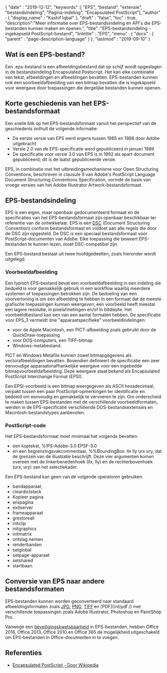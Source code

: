 {
  "date" : "2019-12-12",
  "keywords" :[ "EPS", "bestand", "extensie", "bestandsindeling", "Pagina-indeling", "Encapsulated PostScript"],
  "author" : {
    "display_name" : "Kashif Iqbal"
},
  "draft" : "false",
  "toc" : true,
  "description":"Meer informatie over EPS-bestandsindeling en API's die EPS-bestanden kunnen maken en openen.",
  "title" :"EPS-bestandsindeling - ingekapseld PostScript-bestand",
  "linktitle" : "EPS",
  "menu" : {
    "docs" : {
      "parent" : "page-description-language"
}
},
  "lastmod" : "2019-09-10"
}

## Wat is een EPS-bestand?

Een .eps-bestand is een afbeeldingsbestand dat op schijf wordt opgeslagen in de bestandsindeling Encapsulated Postscript. Het kan elke combinatie van tekst, afbeeldingen en afbeeldingen bevatten. EPS-bestanden kunnen ook een voorbeeldafbeelding van een bitmap bevatten die is ingekapseld voor weergave door toepassingen die dergelijke bestanden kunnen openen.

## Korte geschiedenis van het EPS-bestandsformaat

Een snelle blik op het EPS-bestandsformaat vanuit het perspectief van de geschiedenis onthult de volgende informatie:

* De eerste versie van EPS werd ergens tussen 1985 en 1988 door Adobe uitgebracht
* Versie 2.0 van de EPS-specificatie werd gepubliceerd in januari 1989
* De specificatie voor versie 3.0 van EPS is in 1992 als apart document gepubliceerd; dit is de laatst gepubliceerde versie.

EPS, in combinatie met het uitbreidingsmechanisme voor Open Structuring Conventions, beschreven in clausule 9 van Adobe's PostScript Language Document Structuring Conventions Specification, vormde de basis van vroege versies van het Adobe Illustrator Artwork-bestandsformaat.

## EPS-bestandsindeling

EPS is een eigen, maar openbaar gedocumenteerd formaat en de specificaties van het EPS-bestandsformaat zijn openbaar beschikbaar ter referentie van de ontwikkelaar. EPS is een [DSC](https://en.wikipedia.org/wiki/Document_Structuring_Conventions) (Document Structuring Convention) conform bestandsformaat en voldoet aan alle regels die door de DSC zijn opgesteld. De DSC is een speciaal bestandsformaat voor PostScript-documenten van Adobe. Elke toepassing die beweert EPS-bestanden te kunnen lezen, moet DSC-compatibel zijn.

Een EPS-bestand bestaat uit twee hoofdgedeelten, zoals hieronder wordt uitgelegd.

### Voorbeeldafbeelding ###

Een typisch EPS-bestand bevat een voorbeeldafbeelding in een indeling die bedoeld is voor gemakkelijk gebruik in een workflow waarbij meerdere systemen of toepassingen betrokken zijn. De bedoeling van een voorvertoning is om een afbeelding te hebben in een formaat dat de meeste grafische toepassingen kunnen weergeven; een voorbeeld heeft meestal een lagere resolutie, in pixelafmetingen en/of in bitdiepte. Het voorbeeldbestand kan een van een aantal formaten hebben. De specificatie voor EPS_3 vermeldt drie "apparaatspecifieke" voorbeeldindelingen:

* voor de Apple Macintosh, een PICT-afbeelding zoals gebruikt door de QuickDraw-toepassing
* voor DOS-computers, een TIFF-bitmap
* Windows-metabestand.

PICT en Windows Metafile kunnen zowel bitmapgegevens als vectorafbeeldingen bevatten. Bovendien definieert de specificatie een zeer eenvoudige apparaatonafhankelijke weergave voor een ingebedde bitmapvoorbeeldafbeelding. Deze weergave staat bekend als Encapsulated PostScript Interchange Format (EPSI).

Een EPSI-voorbeeld is een bitmap weergegeven als ASCII hexadecimaal, verpakt tussen een paar PostScript-opmerkingen ter identificatie en bedoeld om eenvoudig en gemakkelijk te vervoeren te zijn. Om onderscheid te maken tussen EPS-bestanden met de verschillende voorbeeldformaten, werden in de EPS-specificatie verschillende DOS-bestandsextensies en Macintosh-bestandstypes aanbevolen.

### PostScript-code

Het EPS-bestandsformaat moet minimaal het volgende bevatten:

* een koptekst, %!PS-Adobe-3.0 EPSF-3.0
* en een begrenzingsvakcommentaar, %%BoundingBox: llx lly urx ury, dat de grenzen van de illustratie beschrijft. Deze vier argumenten komen overeen met de linkerbenedenhoek (llx, lly) en de rechterbovenhoek (urx, ury) van het selectiekader.

Een EPS-bestand kan geen van de volgende operatoren gebruiken:

* bandapparaat,
* cleardictstack
* Kopieer pagina
* wispagina
* exitserver
* frameapparaat
* grestoreall
* initclip
* initgraphics
* initmatrix
* ontslag nemen
* renderbanden
* setglobal
* setpage-apparaat
* setshared
* startbaan.

## Conversie van EPS naar andere bestandsformaten

EPS-bestanden kunnen worden geconverteerd naar standaard afbeeldingsformaten zoals [JPG](/nl/image/jpeg/), [PNG](/nl/image/png/), [TIFF](/nl/image/tiff/) en [PDF](/nl/pdf /) met verschillende toepassingen zoals Adobe Illustrator, Photoshop en PaintShop Pro.

Vanwege een [beveiligingskwetsbaarheid](https://support.microsoft.com/en-us/office/support-for-eps-images-has-been-turned-off-in-office-a069d664-4bcf-415e-a1b5-cbb0c334a840) in EPS-bestanden, hebben Office 2016, Office 2013, Office 2010 en Office 365 de mogelijkheid uitgeschakeld om EPS-bestanden in Office-documenten in te voegen.

## Referenties

* [Encapsulated PostScript - Door Wikipedia](https://en.wikipedia.org/wiki/Encapsulated_PostScript)

